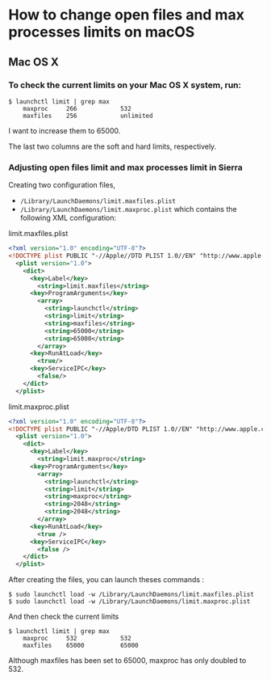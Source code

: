 # How to change open files and max processes limits on macOS

## Mac OS X

### To check the current limits on your Mac OS X system, run:
```shell
$ launchctl limit | grep max
	maxproc     266            532
	maxfiles    256            unlimited
```
I want to increase them to 65000.

The last two columns are the soft and hard limits, respectively.

### Adjusting open files limit and max processes limit in Sierra

Creating two configuration files,
- `/Library/LaunchDaemons/limit.maxfiles.plist`
- `/Library/LaunchDaemons/limit.maxproc.plist`
which contains the following XML configuration:

limit.maxfiles.plist
```xml
<?xml version="1.0" encoding="UTF-8"?>
<!DOCTYPE plist PUBLIC "-//Apple//DTD PLIST 1.0//EN" "http://www.apple.com/DTDs/PropertyList-1.0.dtd">
  <plist version="1.0">
    <dict>
      <key>Label</key>
        <string>limit.maxfiles</string>
      <key>ProgramArguments</key>
        <array>
          <string>launchctl</string>
          <string>limit</string>
          <string>maxfiles</string>
          <string>65000</string>
          <string>65000</string>
        </array>
      <key>RunAtLoad</key>
        <true/>
      <key>ServiceIPC</key>
        <false/>
    </dict>
  </plist>
```

limit.maxproc.plist
```xml
<?xml version="1.0" encoding="UTF-8"?>
<!DOCTYPE plist PUBLIC "-//Apple/DTD PLIST 1.0//EN" "http://www.apple.com/DTDs/PropertyList-1.0.dtd">
  <plist version="1.0">
    <dict>
      <key>Label</key>
        <string>limit.maxproc</string>
      <key>ProgramArguments</key>
        <array>
          <string>launchctl</string>
          <string>limit</string>
          <string>maxproc</string>
          <string>2048</string>
          <string>2048</string>
        </array>
      <key>RunAtLoad</key>
        <true />
      <key>ServiceIPC</key>
        <false />
    </dict>
  </plist>
```

After creating the files, you can launch theses commands :

```shell
$ sudo launchctl load -w /Library/LaunchDaemons/limit.maxfiles.plist
$ sudo launchctl load -w /Library/LaunchDaemons/limit.maxproc.plist
```
And then check the current limits

```shell
$ launchctl limit | grep max
	maxproc     532            532
	maxfiles    65000          65000
```

Although maxfiles has been set to 65000, maxproc has only doubled to 532.

